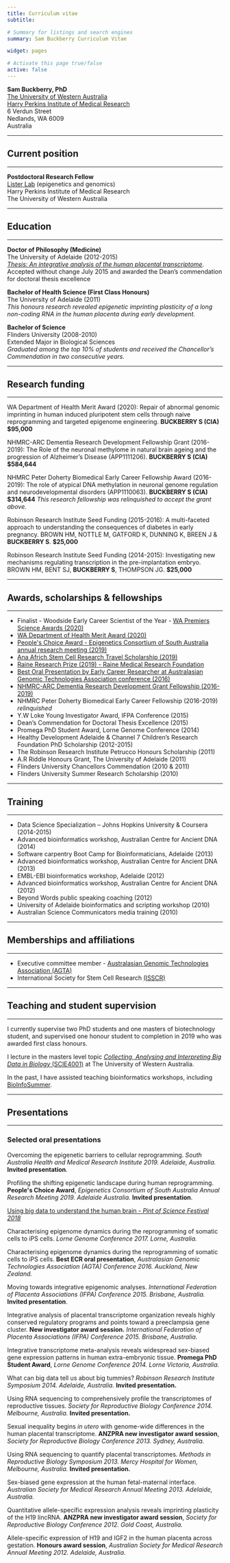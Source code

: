 ```yaml
---
title: Curriculum vitae
subtitle:

# Summary for listings and search engines
summary: Sam Buckberry Curriculum Vitae

widget: pages

# Activate this page true/false
active: false
---
```


**Sam Buckberry, PhD**  
[The University of Western Australia](https://research-repository.uwa.edu.au/en/persons/sam-buckberry)  
[Harry Perkins Institute of Medical Research](https://perkins.org.au/)  
6 Verdun Street  
Nedlands, WA 6009  
Australia

***

## Current position

***

**Postdoctoral Research Fellow**  
[Lister Lab](http://listerlab.org) (epigenetics and genomics)  
Harry Perkins Institute of Medical Research  
The University of Western Australia  

***

## Education

***

**Doctor of Philosophy (Medicine)**  
The University of Adelaide (2012-2015)  
[*Thesis: An integrative analysis of the human placental transcriptome*](https://librarysearch.adelaide.edu.au/permalink/61ADELAIDE_INST/rinku3/alma9927942964801811). Accepted without change July 2015 and awarded the Dean’s commendation for doctoral thesis excellence

**Bachelor of Health Science (First Class Honours)**  
The University of Adelaide (2011)  
*This honours research revealed epigenetic imprinting plasticity of a long non-coding RNA in the human placenta during early development.*

**Bachelor of Science**  
Flinders University (2008-2010)  
Extended Major in Biological Sciences  
*Graduated among the top 10% of students and received the Chancellor’s Commendation in two consecutive years.*

***

## Research funding

***
WA Department of Health Merit Award (2020): Repair of abnormal genomic imprinting in human induced pluripotent stem cells through naive reprogramming and targeted epigenome engineering. **BUCKBERRY S (CIA) $95,000**

NHMRC-ARC Dementia Research Development Fellowship Grant (2016-2019): The Role of the neuronal methylome in natural brain ageing and the progression of Alzheimer’s Disease (APP1111206). **BUCKBERRY S (CIA) $584,644**

NHMRC Peter Doherty Biomedical Early Career Fellowship Award (2016-2019): The role of atypical DNA methylation in neuronal genome regulation and neurodevelopmental disorders (APP1110063). **BUCKBERRY S (CIA) $314,644** *This research fellowship was relinquished to accept the grant above.*

Robinson Research Institute Seed Funding (2015-2016): A multi-faceted approach to understanding the consequences of diabetes in early pregnancy.  BROWN HM, NOTTLE M, GATFORD K, DUNNING K, BREEN J & **BUCKBERRY S**. **$25,000**

Robinson Research Institute Seed Funding (2014-2015): Investigating new mechanisms regulating transcription in the pre-implantation embryo.
BROWN HM, BENT SJ, **BUCKBERRY S**, THOMPSON JG. **$25,000**

***

## Awards, scholarships & fellowships

***
* Finalist - Woodside Early Career Scientist of the Year - [WA Premiers Science Awards (2020)](https://www.wa.gov.au/organisation/department-of-jobs-tourism-science-and-innovation/premiers-science-awards#2020-premiers-science-award-winners:~:text=Dr%20Sam%20Buckberry,Fellow%20(The%20University%20of%20Western%20Australia))
* [WA Department of Health Merit Award (2020)](https://ww2.health.wa.gov.au/Articles/F_I/FutureHealth-WA/Merit-Awards/Merit-Awards-2019-20-recipients#phsocialmediacontent_0_linkedin:~:text=Merit%20Awards%20%E2%80%93%202019%2D2020%20recipients,-In)
* [People's Choice Award - Epigenetics Consortium of South Australia annual research meeting (2019)](https://epicsa.org.au/news/#post-177:~:text=presentations%3A-,AGRF%20People%E2%80%99s%20Choice%20Award)
* [Ana Africh Stem Cell Research Travel Scholarship (2019)](https://wahtn.org/blog/2019/06/10/2019-ana-africh-stem-cell-research-travel-award/)
* [Raine Research Prize (2019) - Raine Medical Research Foundation](https://www.rainefoundation.org.au/research/past-recipients/#toggle-id-68)
* [Best Oral Presentation by Early Career Researcher at Australasian Genomic Technologies Association conference (2016)](https://www.agtagenomics.org.au/conferences/past-conference-prizes/)
* [NHMRC-ARC Dementia Research Development Grant Fellowship (2016-2019)](https://www.nhmrc.gov.au/research-policy/research-priorities/dementia/boosting-dementia-research-initiative/nhmrc-arc-dementia-fellowships#download:~:text=ARC%20Dementia%20research%20development%20fellowships%20outcomes)
* NHMRC Peter Doherty Biomedical Early Career Fellowship (2016-2019) *relinquished*
* Y.W Loke Young Investigator Award, IFPA Conference (2015)
* Dean’s Commendation for Doctoral Thesis Excellence (2015)
* Promega PhD Student Award, Lorne Genome Conference (2014)
* Healthy Development Adelaide & Channel 7 Children’s Research Foundation PhD Scholarship (2012-2015)
* The Robinson Research Institute Petrucco Honours Scholarship (2011)
* A.R Riddle Honours Grant, The University of Adelaide (2011)
* Flinders University Chancellors Commendation (2010 & 2011)
* Flinders University Summer Research Scholarship (2010)

***

## Training

***

* Data Science Specialization – Johns Hopkins University & Coursera (2014-2015)
* Advanced bioinformatics workshop, Australian Centre for Ancient DNA (2014)
* Software carpentry Boot Camp for Bioinformaticians, Adelaide (2013)
* Advanced bioinformatics workshop, Australian Centre for Ancient DNA (2013)
* EMBL-EBI bioinformatics workshop, Adelaide (2012)
* Advanced bioinformatics workshop, Australian Centre for Ancient DNA (2012)
* Beyond Words public speaking coaching (2012)
* University of Adelaide bioinformatics and scripting workshop (2010)
* Australian Science Communicators media training (2010)

***

## Memberships and affiliations

***

* Executive committee member  - [Australasian Genomic Technologies Association (AGTA)](https://agtagenomics.org.au/about/#content:~:text=Dr%20Sam%20Buckberry)
* International Society for Stem Cell Research [(ISSCR)](https://www.isscr.org/)

***

## Teaching and student supervision

***

I currently supervise two PhD students and one masters of biotechnology student, and supervised one honour student to completion in 2019 who was awarded first class honours.  

I lecture in the masters level topic [*Collecting, Analysing and Interpreting Big Data in Biology* (SCIE4001)](https://handbooks.uwa.edu.au/unitdetails?code=SCIE4001) at The University of Western Australia.

In the past, I have assisted teaching bioinformatics workshops, including [BioInfoSummer](https://bis.amsi.org.au/).

***

## Presentations

***

### Selected oral presentations

Overcoming the epigenetic barriers to cellular reprogramming. *South Australia Health and Medical Research Institute 2019. Adelaide, Australia.* **Invited presentation**.  

Profiling the shifting epigenetic landscape during human reprogramming. **People's Choice Award**, *Epigenetics Consortium of South Australia Annual Research Meeting 2019. Adelaide Australia.* **Invited presentation**.

[Using big data to understand the human brain - *Pint of Science Festival 2018*](https://pintofscience.com.au/event/calculating-life-the-universe-and-everything) 

Characterising epigenome dynamics during the reprogramming of somatic cells to iPS cells. *Lorne Genome Conference 2017. Lorne, Australia.*

Characterising epigenome dynamics during the reprogramming of somatic cells to iPS cells. **Best ECR oral presentation**, *Australasian Genomic Technologies Association (AGTA) Conference 2016. Auckland, New Zealand.*

Moving towards integrative epigenomic analyses. *International Federation of Placenta Associations (IFPA) Conference 2015. Brisbane, Australia.* **Invited presentation**.

Integrative analysis of placental transcriptome organization reveals highly conserved regulatory programs and points toward a preeclampsia gene cluster.
**New investigator award session.** *International Federation of Placenta Associations (IFPA) Conference 2015. Brisbane, Australia.*

Integrative transcriptome meta-analysis reveals widespread sex-biased gene expression patterns in human extra-embryonic tissue. **Promega PhD Student Award**, *Lorne Genome Conference 2014. Lorne Victoria, Australia.*

What can big data tell us about big tummies? *Robinson Research Institute Symposium 2014. Adelaide, Australia.* **Invited presentation.**

Using RNA sequencing to comprehensively profile the transcriptomes of reproductive tissues. *Society for Reproductive Biology Conference 2014. Melbourne, Australia.* **Invited presentation.**

Sexual inequality begins *in utero* with genome-wide differences in the human placental transcriptome. **ANZPRA new investigator award session**,
*Society for Reproductive Biology Conference 2013. Sydney, Australia.*

Using RNA sequencing to quantify placental transcriptomes. *Methods in Reproductive Biology Symposium 2013. Mercy Hospital for Women, Melbourne, Australia.* **Invited presentation.**

Sex-biased gene expression at the human fetal-maternal interface. *Australian Society for Medical Research Annual Meeting 2013. Adelaide, Australia.*

Quantitative allele-specific expression analysis reveals imprinting plasticity of the H19 lincRNA. **ANZPRA new investigator award session**,
*Society for Reproductive Biology Conference 2012. Gold Coast, Australia.*

Allele-specific expression of H19 and IGF2 in the human placenta across gestation. **Honours award session**, *Australian Society for Medical Research Annual Meeting 2012. Adelaide, Australia*.
